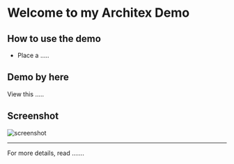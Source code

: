 Welcome to my Architex Demo  
=========================


## How to use the demo
 - Place a .....

## Demo by here
View this .....

## Screenshot
![screenshot](https://some-website.com/screenshot.png)

---------
For more details, read .......
